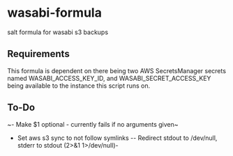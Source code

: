 # wasabi-formula
salt formula for wasabi s3 backups

## Requirements
This formula is dependent on there being two AWS SecretsManager secrets named WASABI_ACCESS_KEY_ID, and WASABI_SECRET_ACCESS_KEY being available to the instance this script runs on.

## To-Do
~- Make $1 optional - currently fails if no arguments given~
- Set aws s3 sync to not follow symlinks
-- Redirect stdout to /dev/null, stderr to stdout (2>&1 1>/dev/null)-
